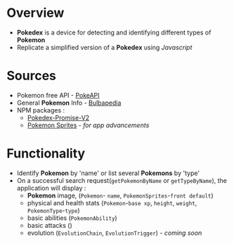 # Overview
- **Pokedex** is a device for detecting and identifying different types of **Pokemon**
- Replicate a simplified version of a **Pokedex** using *Javascript*

# Sources
- Pokemon free API - [PokeAPI](https://pokeapi.co/docs/v2) 
- General **Pokemon** Info - [Bulbapedia](http://bulbapedia.bulbagarden.net/wiki/Pokedex)
- NPM packages :
    - [Pokedex-Promise-V2](https://github.com/PokeAPI/pokedex-promise-v2)
    - [Pokemon Sprites](https://github.com/PokeAPI/sprites#sprites) - *for app advancements*


# Functionality
- Identify **Pokemon** by 'name' or list several **Pokemons** by 'type'
- On a successful search request(`getPokemonByName` or `getTypeByName`), the application will display :
    - **Pokemon** image, (`Pokemon`- `name`, `PokemonSprites`-`front default`)
    - physical and health stats (`Pokemon`-`base xp`, `height`, `weight`, `PokemonType`-`type`) 
    - basic abilities (`PokemonAbility`)
    - basic attacks ()
    - evolution (`EvolutionChain`, `EvolutionTrigger`) - *coming soon*

